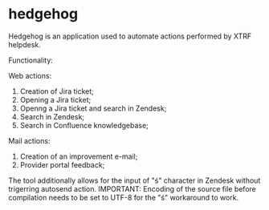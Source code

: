 hedgehog
========
Hedgehog is an application used to automate actions performed by XTRF helpdesk.

Functionality:

Web actions:

1) Creation of Jira ticket;
2) Opening a Jira ticket;
3) Openng a Jira ticket and search in Zendesk;
4) Search in Zendesk;
5) Search in Confluence knowledgebase;

Mail actions:

1) Creation of an improvement e-mail;
2) Provider portal feedback;

The tool additionally allows for the input of "ś" character in Zendesk without trigerring autosend action.
IMPORTANT: Encoding of the source file before compilation needs to be set to UTF-8 for the "ś" workaround to work.
 
